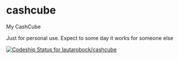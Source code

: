 cashcube
========

My CashCube

Just for personal use. Expect to some day it works for someone else

[ ![Codeship Status for lautarobock/cashcube](https://codeship.com/projects/153734/status?branch=master
)](https://codeship.com/projects/153734/status?branch=master)
